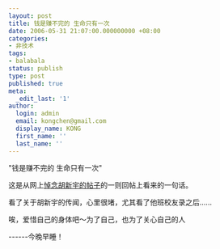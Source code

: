 ```yaml
---
layout: post
title: 钱是赚不完的 生命只有一次
date: 2006-05-31 21:07:00.000000000 +08:00
categories:
- 非技术
tags:
- balabala
status: publish
type: post
published: true
meta:
  _edit_last: '1'
author:
  login: admin
  email: kongchen@gmail.com
  display_name: KONG
  first_name: ''
  last_name: ''
---
```

"钱是赚不完的 生命只有一次"

这是从网上[悼念胡新宇的帖子][0]的一则回帖上看来的一句话。

看了关于胡新宇的传闻，心里很堵，尤其看了他班校友录之后......

唉，爱惜自己的身体吧～为了自己，也为了关心自己的人

------今晚早睡！

[0]: http://webbbs1.sz.oeeee.com/bin/content.asp?board=79&artno=5360843&pageno=1